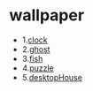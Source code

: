 # wallpaper 
* 1.[clock](https://kuma.cool/clock.html)
* 2.[ghost](https://kuma.cool/ghost.html)
* 3.[fish](https://kuma.cool/fish.html)
* 4.[puzzle](https://kuma.cool/puzzle.html)
* 5.[desktopHouse](https://kuma.cool/desktopHouse.html)

